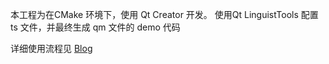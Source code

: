 本工程为在CMake 环境下，使用 Qt Creator 开发。
使用Qt LinguistTools 配置 ts 文件，并最终生成 qm 文件的 demo 代码

详细使用流程见 
[Blog](https://blog.csdn.net/goldWave01/article/details/143469347?fromshare=blogdetail&sharetype=blogdetail&sharerId=143469347&sharerefer=PC&sharesource=goldWave01&sharefrom=from_link)

